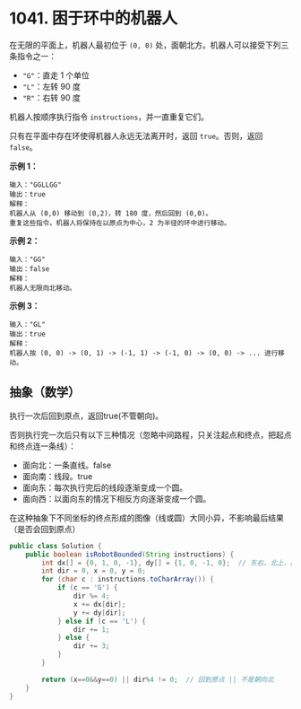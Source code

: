 # 1041. 困于环中的机器人

在无限的平面上，机器人最初位于 `(0, 0)` 处，面朝北方。机器人可以接受下列三条指令之一：

- `"G"`：直走 1 个单位
- `"L"`：左转 90 度
- `"R"`：右转 90 度

机器人按顺序执行指令 `instructions`，并一直重复它们。

只有在平面中存在环使得机器人永远无法离开时，返回 `true`。否则，返回 `false`。

**示例 1：**

```
输入："GGLLGG"
输出：true
解释：
机器人从 (0,0) 移动到 (0,2)，转 180 度，然后回到 (0,0)。
重复这些指令，机器人将保持在以原点为中心，2 为半径的环中进行移动。
```

**示例 2：**

```
输入："GG"
输出：false
解释：
机器人无限向北移动。
```

**示例 3：**

```
输入："GL"
输出：true
解释：
机器人按 (0, 0) -> (0, 1) -> (-1, 1) -> (-1, 0) -> (0, 0) -> ... 进行移动。
```



## 抽象（数学）

执行一次后回到原点，返回true(不管朝向)。 

否则执行完一次后只有以下三种情况（忽略中间路程，只关注起点和终点，把起点和终点连一条线）：

- 面向北：一条直线。false
- 面向南：线段。true
- 面向东：每次执行完后的线段逐渐变成一个圆。
- 面向西：以面向东的情况下相反方向逐渐变成一个圆。

在这种抽象下不同坐标的终点形成的图像（线或圆）大同小异，不影响最后结果（是否会回到原点）

```java
public class Solution {
    public boolean isRobotBounded(String instructions) {
        int dx[] = {0, 1, 0, -1}, dy[] = {1, 0, -1, 0};  // 东右，北上，西左，南下
        int dir = 0, x = 0, y = 0;
        for (char c : instructions.toCharArray()) {
            if (c == 'G') {
                dir %= 4;
                x += dx[dir];
                y += dy[dir];
            } else if (c == 'L') {
                dir += 1;
            } else {
                dir += 3;
            }
        }
        
        return (x==0&&y==0) || dir%4 != 0;  // 回到原点 || 不是朝向北
    }
}
```

